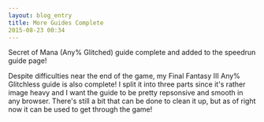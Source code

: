 ```yaml
---
layout: blog_entry
title: More Guides Complete
2015-08-23 00:34
---
```

Secret of Mana (Any% Glitched) guide complete and added to the speedrun guide page!

Despite difficulties near the end of the game, my Final Fantasy III Any% Glitchless guide is also complete! I split it into three parts since it's rather image heavy and I want the guide to be pretty repsonsive and smooth in any browser. There's still a bit that can be done to clean it up, but as of right now it can be used to get through the game!